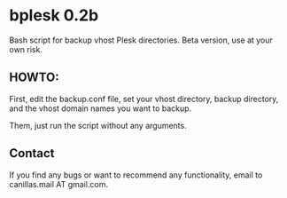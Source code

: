 # bplesk 0.2b
Bash script for backup vhost Plesk directories. Beta version, use at your own risk. 

## HOWTO:
 First, edit the backup.conf file, set your vhost directory,
 backup directory, and the vhost domain names you want to backup.

 Them, just run the script without any arguments. 

## Contact
  If you find any bugs or want to recommend any functionality, email to canillas.mail AT gmail.com.
